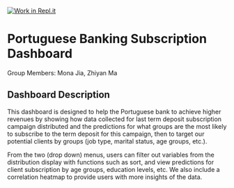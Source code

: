 [![Work in Repl.it](https://classroom.github.com/assets/work-in-replit-14baed9a392b3a25080506f3b7b6d57f295ec2978f6f33ec97e36a161684cbe9.svg)](https://classroom.github.com/online_ide?assignment_repo_id=371350&assignment_repo_type=GroupAssignmentRepo)


# Portuguese Banking Subscription Dashboard

Group Members: Mona Jia, Zhiyan Ma

## Dashboard Description

This dashboard is designed to help the Portuguese bank to achieve higher revenues by showing how data collected for last term deposit subscription campaign distributed and the predictions for what groups are the most likely to subscribe to the term deposit for this campaign, then to target our potential clients by groups (job type, marital status, age groups, etc.).

From the two (drop down) menus, users can filter out variables from the distribution display with functions such as sort, and view predictions for client subscription by age groups, education levels, etc. We also include a correlation heatmap to provide users with more insights of the data.


